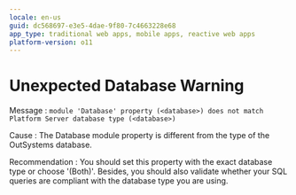 ```yaml
---
locale: en-us
guid: dc568697-e3e5-4dae-9f80-7c4663228e68
app_type: traditional web apps, mobile apps, reactive web apps
platform-version: o11
---
```


# Unexpected Database Warning

Message
:   `module 'Database' property (<database>) does not match Platform Server database type (<database>)`

Cause
:   The Database module property is different from the type of the OutSystems database.

Recommendation
:   You should set this property with the exact database type or choose '(Both)'. Besides, you should also validate whether your SQL queries are compliant with the database type you are using.
